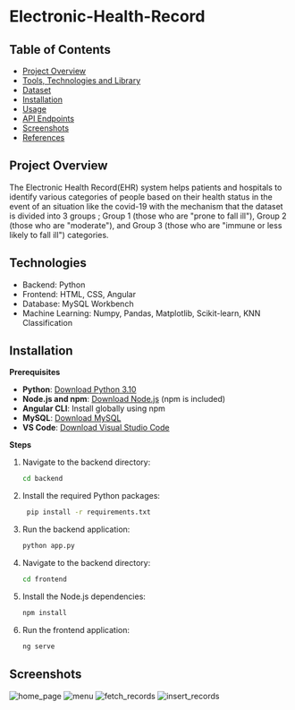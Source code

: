 # Electronic-Health-Record

## Table of Contents

- [Project Overview](#projectoverview)
- [Tools, Technologies and Library](#ToolsTechnologiesLibrary)
- [Dataset](#Dataset)
- [Installation](#installation)
- [Usage](#usage)
- [API Endpoints](#apiendpoints)
- [Screenshots](#screenshots)
- [References](#references)

## Project Overview

The Electronic Health Record(EHR) system helps patients and hospitals to identify various categories of people based on their health status in the event of an situation like the covid-19 with the mechanism that the dataset is divided into 3 groups ; Group 1 (those who are "prone to fall ill"), Group 2 (those who are "moderate"), and Group 3 (those who are "immune or less likely to fall ill") categories.

## Technologies

- Backend: Python
- Frontend: HTML, CSS, Angular
- Database: MySQL Workbench
- Machine Learning: Numpy, Pandas, Matplotlib, Scikit-learn, KNN Classification

## Installation

**Prerequisites**
- **Python**: [Download Python 3.10](https://www.python.org/downloads/)
- **Node.js and npm**: [Download Node.js](https://nodejs.org/) (npm is included)
- **Angular CLI**: Install globally using npm
- **MySQL**: [Download MySQL](https://dev.mysql.com/downloads/installer/)
- **VS Code**: [Download Visual Studio Code](https://code.visualstudio.com/download)

**Steps**

1. Navigate to the backend directory:
   ```sh
   cd backend

2. Install the required Python packages:
   ```sh
    pip install -r requirements.txt

3. Run the backend application:
   ```sh
   python app.py

4. Navigate to the backend directory:
   ```sh
   cd frontend

5. Install the Node.js dependencies:
   ```sh
   npm install

6. Run the frontend application:
   ```sh
   ng serve

## Screenshots

![home_page](https://github.com/deep1020/Electronic-Health-Record/assets/114463998/0efea702-bf7d-417c-969a-187e1b1d5c75)
![menu](https://github.com/deep1020/Electronic-Health-Record/assets/114463998/9efb12a4-f8cd-4eab-abc6-284c56bd02f0)
![fetch_records](https://github.com/deep1020/Electronic-Health-Record/assets/114463998/1aaf70f5-67a4-4498-9733-09ed1c6f071b)
![insert_records](https://github.com/deep1020/Electronic-Health-Record/assets/114463998/9ddc8069-1581-472a-adb3-c298d637e7d6)





